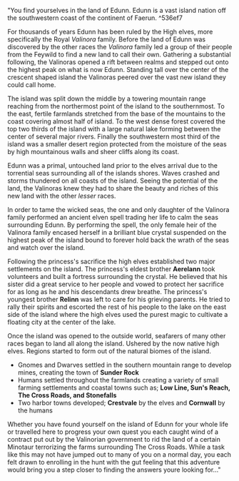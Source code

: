 "You find yourselves in the land of Edunn. Edunn is a vast island nation off the southwestern coast of the continent of Faerun.  ^536ef7

For thousands of years Edunn has been ruled by the High elves, more specifically the Royal *Valinora* family.  Before the land of Edunn was discovered by the other races the *Valinora* family led a group of their people from the Feywild to find a new land to call their own. Gathering a substantial following, the Valinoras opened a rift between realms and stepped out onto the highest peak on what is now Edunn. Standing tall over the center of the crescent shaped island the Valinoras peered over the vast new island they could call home. 

The island was split down the middle by a towering mountain range reaching from the northermost point of the island to the southernmost. To the east, fertile farmlands stretched from the base of the mountains to the coast covering almost half of island. To the west dense forest covered the top two thirds of the island with a large natural lake forming between the center of several major rivers. Finally the southwestern most third of the island was a smaller desert region protected from the moisture of the seas by high mountainous walls and sheer cliffs along its coast. 

Edunn was a primal, untouched land prior to the elves arrival due to the torrential seas surrounding all of the islands shores. Waves crashed and storms thundered on all coasts of the island. Seeing the potential of the land, the Valinoras knew they had to share the beauty and riches of this new land with the other *lesser* races. 

In order to tame the wicked seas, the one and only daughter of the Valinora family performed an ancient elven spell trading her life to calm the seas surrounding Edunn. By performing the spell, the only female heir of the Valinora family encased herself in a brilliant blue crystal suspended on the highest peak of the island bound to forever hold back the wrath of the seas and watch over the island. 

Following the princess's sacrifice the high elves established two major settlements on the island. The princess's eldest brother **Aerelann** took volunteers and built a fortress surrounding the crystal. He believed that his sister did a great service to her people and vowed to protect her sacrifice for as long as he and his descendants drew breathe. The princess's youngest brother **Relinn** was left to care for his grieving parents. He tried to rally their spirits and escorted the rest of his people to the lake on the east side of the island where the high elves used the purest magic to cultivate a floating city at the center of the lake. 

Once the island was opened to the outside world, seafarers of many other races began to land all along the island. Ushered by the now native high elves. Regions started to form out of the natural biomes of the island. 
- Gnomes and Dwarves settled in the southern mountain range to develop mines, creating the town of **Sunder Rock**
- Humans settled throughout the farmlands creating a variety of small farming settlements and coastal towns such as; **Low Line, Sun's Reach, The Cross Roads, and Stonefalls**
- Two harbor towns developed; **Crestvale** by the elves and **Cornwall** by the humans

Whether you have found yourself on the island of Edunn for your whole life or travelled here to progress your own quest you each caught wind of a contract put out by the Valinorian government to rid the land of a certain Minotaur terrorizing the farms surrounding The Cross Roads. While a task like this may not have jumped out to many of you on a normal day, you each felt drawn to enrolling in the hunt with the gut feeling that this adventure would bring you a step closer to finding the answers youre looking for..."